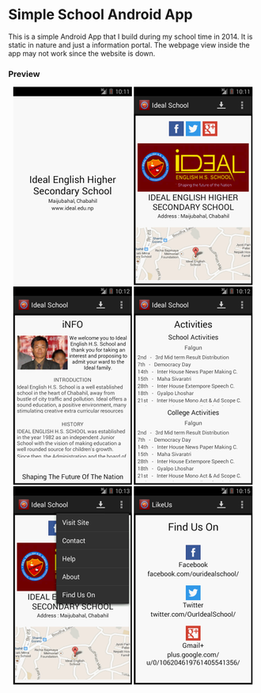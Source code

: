 # Simple School Android App
This is a simple Android App that I build during my school time in 2014.
It is static in nature and just a information portal.
The webpage view inside the app may not work since the website is down.  
### Preview
<p align="center">
<img align="" alt="SplashScreen" height="400" src="https://github.com/OfficialBishal/Simple-School-Android-App/blob/master/ScreenShots/screenshot1.png" />
<img height="400" alt="Home" src="https://github.com/OfficialBishal/Simple-School-Android-App/blob/master/ScreenShots/screenshot2.png" />
<img height="400" alt="Home" src="https://github.com/OfficialBishal/Simple-School-Android-App/blob/master/ScreenShots/screenshot3.png" />  
<img height="400" alt="Info" src="https://github.com/OfficialBishal/Simple-School-Android-App/blob/master/ScreenShots/screenshot4.png" />
<img height="400" alt="Calender" src="https://github.com/OfficialBishal/Simple-School-Android-App/blob/master/ScreenShots/screenshot5.png" />
<img height="400" alt="Contact Us" src="https://github.com/OfficialBishal/Simple-School-Android-App/blob/master/ScreenShots/screenshot10.png" />
</p>
